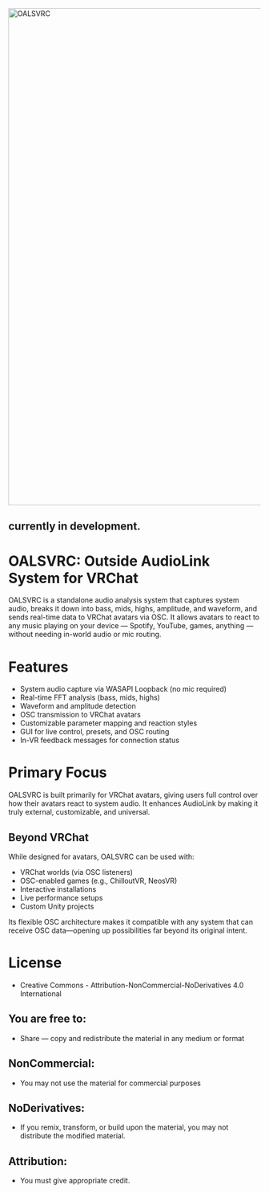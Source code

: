 <img width="999" height="990" alt="OALSVRC" src="https://github.com/user-attachments/assets/7464083f-3834-4138-9849-f1a357505e10" />

currently in development.
---
# OALSVRC: Outside AudioLink System for VRChat

OALSVRC is a standalone audio analysis system that captures system audio, breaks it down into bass, mids, highs, amplitude, and waveform, and sends real-time data to VRChat avatars via OSC. It allows avatars to react to any music playing on your device — Spotify, YouTube, games, anything — without needing in-world audio or mic routing.

# Features
- System audio capture via WASAPI Loopback (no mic required)
- Real-time FFT analysis (bass, mids, highs)
- Waveform and amplitude detection
- OSC transmission to VRChat avatars
- Customizable parameter mapping and reaction styles
- GUI for live control, presets, and OSC routing
- In-VR feedback messages for connection status

# Primary Focus
OALSVRC is built primarily for VRChat avatars, giving users full control over how their avatars react to system audio. It enhances AudioLink by making it truly external, customizable, and universal.

## Beyond VRChat
While designed for avatars, OALSVRC can be used with:
- VRChat worlds (via OSC listeners)
- OSC-enabled games (e.g., ChilloutVR, NeosVR)
- Interactive installations
- Live performance setups
- Custom Unity projects

Its flexible OSC architecture makes it compatible with any system that can receive OSC data—opening up possibilities far beyond its original intent.

# License
- Creative Commons - Attribution-NonCommercial-NoDerivatives 4.0 International

## You are free to:
- Share — copy and redistribute the material in any medium or format 

## NonCommercial:
- You may not use the material for commercial purposes 

## NoDerivatives:
- If you remix, transform, or build upon the material, you may not distribute the modified material.
 
## Attribution:
- You must give appropriate credit.
